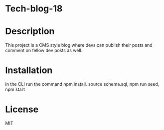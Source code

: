 # Tech-blog-18

# Description
This project is a CMS style blog where devs can publish their posts and comment on fellow dev posts as well.

# Installation
In the CLI run the command npm install. source schema.sql, npm run seed, npm start

# License
MIT
